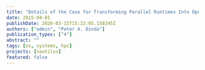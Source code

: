 ```yaml
---
title: "Details of the Case for Transforming Parallel Runtimes Into Operating System Kernels"
date: 2015-04-01
publishDate: 2020-03-15T15:22:05.150245Z
authors: ["admin", "Peter A. Dinda"]
publication_types: ["4"]
abstract: ""
tags: [os, systems, hpc]
projects: [nautilus]
featured: false
---
```


